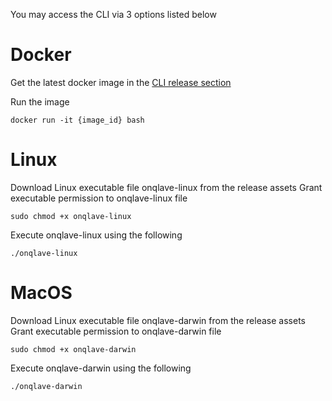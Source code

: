 You may access the CLI via 3 options listed below
# Docker
Get the latest docker image in the [CLI release section](https://github.com/onqlavelabs/onqlave.all/releases?q=cli&expanded=true)

Run the image
```
docker run -it {image_id} bash
```

# Linux
Download Linux executable file onqlave-linux from the release assets
Grant executable permission to onqlave-linux file
```
sudo chmod +x onqlave-linux
```
Execute onqlave-linux using the following

```
./onqlave-linux
```

# MacOS
Download Linux executable file onqlave-darwin from the release assets
Grant executable permission to onqlave-darwin file
```
sudo chmod +x onqlave-darwin
```
Execute onqlave-darwin using the following
```
./onqlave-darwin
```